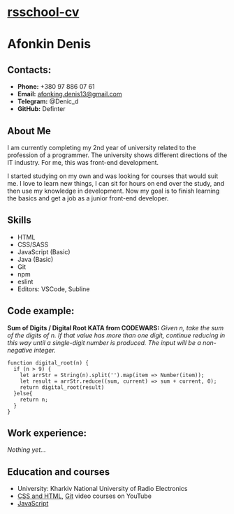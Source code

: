 # __[rsschool-cv](#)__
# __Afonkin Denis__

## __Contacts:__
- __Phone:__ +380 97 886 07 61
- __Email:__ afonking.denis13@gmail.com
- __Telegram:__ @Denic_d
- __GitHub:__ Definter

## __About Me__
I am currently completing my 2nd year of university related to the profession of a programmer. 
The university shows different directions of the IT industry. For me, this was front-end development.

I started studying on my own and was looking for courses that would suit me. I love to learn new things,
I can sit for hours on end over the study, and then use my knowledge in development. 
Now my goal is to finish learning the basics and get a job as a junior front-end developer.

## __Skills__
- HTML
- CSS/SASS
- JavaScript (Basic)
- Java (Basic)
- Git
- npm
- eslint
- Editors: VSCode, Subline

## __Code example:__
__Sum of Digits / Digital Root KATA from CODEWARS:__ _Given n, take the sum of the digits of n. 
If that value has more than one digit, continue reducing in this way until a single-digit number is produced. 
The input will be a non-negative integer._
```
function digital_root(n) {
  if (n > 9) {
    let arrStr = String(n).split('').map(item => Number(item));
    let result = arrStr.reduce((sum, current) => sum + current, 0);
    return digital_root(result)
  }else{
    return n;
  }
}
```

## __Work experience:__

_Nothing yet..._

## __Education and courses__
- University: Kharkiv National University of Radio Electronics
- [CSS and HTML](https://www.youtube.com/watch?v=BsQd9uOHjMM&list=PLM6XATa8CAG4uCli-pMvuvwj46UaQoqIc), [Git](https://www.youtube.com/watch?v=6i0Wg-Pohg8) video courses on YouTube
- [JavaScript](https://uk.javascript.info/formdata?map)